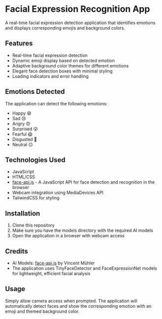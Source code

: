 # Facial Expression Recognition App

A real-time facial expression detection application that identifies emotions and displays corresponding emojis and background colors.

## Features

- Real-time facial expression detection
- Dynamic emoji display based on detected emotion
- Adaptive background color themes for different emotions
- Elegant face detection boxes with minimal styling
- Loading indicators and error handling

## Emotions Detected

The application can detect the following emotions:

- Happy 😄
- Sad 😢
- Angry 😠
- Surprised 😲
- Fearful 😱
- Disgusted 🤢
- Neutral 😐

## Technologies Used

- JavaScript
- HTML/CSS
- [face-api.js](https://github.com/justadudewhohacks/face-api.js) - A JavaScript API for face detection and recognition in the browser
- Webcam integration using MediaDevices API
- TailwindCSS for styling

## Installation

1. Clone this repository
2. Make sure you have the models directory with the required AI models
3. Open the application in a browser with webcam access

## Credits

- AI Models: [face-api.js](https://github.com/justadudewhohacks/face-api.js) by Vincent Mühler
- The application uses TinyFaceDetector and FaceExpressionNet models for lightweight, efficient facial analysis

## Usage

Simply allow camera access when prompted. The application will automatically detect faces and show the corresponding emotion with an emoji and themed background color.
